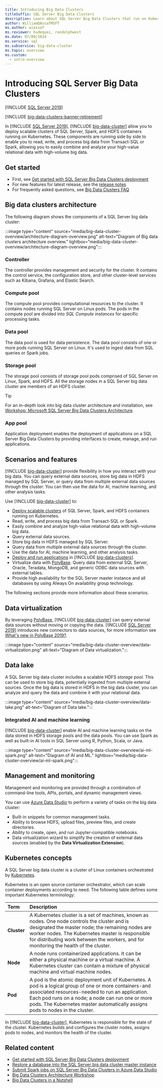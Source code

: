 ```yaml
---
title: Introducing Big Data Clusters
titleSuffix: SQL Server Big Data Clusters
description: Learn about SQL Server Big Data Clusters that run on Kubernetes and provide scale-out options for both relational and HDFS data.
author: WilliamDAssafMSFT
ms.author: wiassaf
ms.reviewer: hudequei, randolphwest
ms.date: 07/09/2024
ms.service: sql
ms.subservice: big-data-cluster
ms.topic: overview
ms.custom:
  - intro-overview
---
```


# Introducing SQL Server Big Data Clusters

[!INCLUDE [SQL Server 2019](../includes/applies-to-version/sqlserver2019.md)]

[!INCLUDE [big-data-clusters-banner-retirement](../includes/bdc-banner-retirement.md)]

In [!INCLUDE [SQL Server 2019](../includes/sssql19-md.md)], [!INCLUDE [big-data-cluster](../includes/ssbigdataclusters-ss-nover.md)] allow you to deploy scalable clusters of SQL Server, Spark, and HDFS containers running on Kubernetes. These components are running side by side to enable you to read, write, and process big data from Transact-SQL or Spark, allowing you to easily combine and analyze your high-value relational data with high-volume big data.

## Get started

- First, see [Get started with SQL Server Big Data Clusters deployment](deploy-get-started.md)
- For new features for latest release, see the [release notes](release-notes-big-data-cluster.md)
- For frequently asked questions, see [Big Data Clusters FAQ](big-data-cluster-faq.yml)

## Big data clusters architecture

The following diagram shows the components of a SQL Server big data cluster:

:::image type="content" source="media/big-data-cluster-overview/architecture-diagram-overview.png" alt-text="Diagram of Big data clusters architecture overview." lightbox="media/big-data-cluster-overview/architecture-diagram-overview.png":::

### <a id="controlplane"></a> Controller

The controller provides management and security for the cluster. It contains the control service, the configuration store, and other cluster-level services such as Kibana, Grafana, and Elastic Search.

### <a id="computeplane"></a> Compute pool

The compute pool provides computational resources to the cluster. It contains nodes running SQL Server on Linux pods. The pods in the compute pool are divided into *SQL Compute instances* for specific processing tasks.

### <a id="dataplane"></a> Data pool

The data pool is used for data persistence. The data pool consists of one or more pods running SQL Server on Linux. It's used to ingest data from SQL queries or Spark jobs.

### Storage pool

The storage pool consists of storage pool pods comprised of SQL Server on Linux, Spark, and HDFS. All the storage nodes in a SQL Server big data cluster are members of an HDFS cluster.

> [!TIP]  
> For an in-depth look into big data cluster architecture and installation, see [Workshop: Microsoft SQL Server Big Data Clusters Architecture](<https://github.com/microsoft/sqlworkshops-bdc>).

### App pool

Application deployment enables the deployment of applications on a SQL Server Big Data Clusters by providing interfaces to create, manage, and run applications.

## <a id="scenarios"></a> Scenarios and features

[!INCLUDE [big-data-cluster](../includes/ssbigdataclusters-ss-nover.md)] provide flexibility in how you interact with your big data. You can query external data sources, store big data in HDFS managed by SQL Server, or query data from multiple external data sources through the cluster. You can then use the data for AI, machine learning, and other analysis tasks.

Use [!INCLUDE [big-data-cluster](../includes/ssbigdataclusters-ss-nover.md)] to:

- [Deploy scalable clusters](deploy-get-started.md) of SQL Server, Spark, and HDFS containers running on Kubernetes.
- Read, write, and process big data from Transact-SQL or Spark.
- Easily combine and analyze high-value relational data with high-volume big data.
- Query external data sources.
- Store big data in HDFS managed by SQL Server.
- Query data from multiple external data sources through the cluster.
- Use the data for AI, machine learning, and other analysis tasks.
- [Deploy and run applications](concept-application-deployment.md) in [!INCLUDE [big-data-clusters](../includes/ssbigdataclusters-nover.md)].
- Virtualize data with [PolyBase](../relational-databases/polybase/polybase-guide.md). Query data from external SQL Server, Oracle, Teradata, MongoDB, and generic ODBC data sources with external tables.
- Provide high availability for the SQL Server master instance and all databases by using Always On availability group technology.

The following sections provide more information about these scenarios.

## Data virtualization

By leveraging [PolyBase](../relational-databases/polybase/polybase-guide.md), [!INCLUDE [big-data-cluster](../includes/ssbigdataclusters-ss-nover.md)] can query external data sources without moving or copying the data. [!INCLUDE [SQL Server 2019](../includes/sssql19-md.md)] introduces new connectors to data sources, for more information see [What's new in PolyBase 2019?](../relational-databases/polybase/polybase-faq.yml).

:::image type="content" source="media/big-data-cluster-overview/data-virtualization.png" alt-text="Diagram of Data virtualization.":::

## Data lake

A SQL Server big data cluster includes a scalable HDFS *storage pool*. This can be used to store big data, potentially ingested from multiple external sources. Once the big data is stored in HDFS in the big data cluster, you can analyze and query the data and combine it with your relational data.

:::image type="content" source="media/big-data-cluster-overview/data-lake.png" alt-text="Diagram of Data lake.":::

### Integrated AI and machine learning

[!INCLUDE [big-data-cluster](../includes/ssbigdataclusters-ss-nover.md)] enable AI and machine learning tasks on the data stored in HDFS storage pools and the data pools. You can use Spark as well as built-in AI tools in SQL Server using R, Python, Scala, or Java.

:::image type="content" source="media/big-data-cluster-overview/ai-ml-spark.png" alt-text="Diagram of AI and ML." lightbox="media/big-data-cluster-overview/ai-ml-spark.png":::

## Management and monitoring

Management and monitoring are provided through a combination of command-line tools, APIs, portals, and dynamic management views.

You can use [Azure Data Studio](/azure-data-studio/what-is-azure-data-studio) to perform a variety of tasks on the big data cluster:

- Built-in snippets for common management tasks.
- Ability to browse HDFS, upload files, preview files, and create directories.
- Ability to create, open, and run Jupyter-compatible notebooks.
- Data virtualization wizard to simplify the creation of external data sources (enabled by the **Data Virtualization Extension**).

## <a id="architecture"></a> Kubernetes concepts

A SQL Server big data cluster is a cluster of Linux containers orchestrated by [Kubernetes](https://kubernetes.io/docs/concepts/).

Kubernetes is an open source container orchestrator, which can scale container deployments according to need. The following table defines some important Kubernetes terminology:

| Term | Description |
| :-- | :-- |
| **Cluster** | A Kubernetes cluster is a set of machines, known as nodes. One node controls the cluster and is designated the master node; the remaining nodes are worker nodes. The Kubernetes master is responsible for distributing work between the workers, and for monitoring the health of the cluster. |
| **Node** | A node runs containerized applications. It can be either a physical machine or a virtual machine. A Kubernetes cluster can contain a mixture of physical machine and virtual machine nodes. |
| **Pod** | A pod is the atomic deployment unit of Kubernetes. A pod is a logical group of one or more containers-and associated resources-needed to run an application. Each pod runs on a node; a node can run one or more pods. The Kubernetes master automatically assigns pods to nodes in the cluster. |

In [!INCLUDE [big-data-cluster](../includes/ssbigdataclusters-ss-nover.md)], Kubernetes is responsible for the state of the cluster. Kubernetes builds and configures the cluster nodes, assigns pods to nodes, and monitors the health of the cluster.

## Related content

- [Get started with SQL Server Big Data Clusters deployment](deploy-get-started.md)
- [Restore a database into the SQL Server big data cluster master instance](data-ingestion-restore-database.md)
- [Submit Spark jobs on SQL Server Big Data Clusters in Azure Data Studio](spark-submit-job.md)
- [Big Data Clusters Architecture Workshop](https://github.com/microsoft/sqlworkshops-bdc)
- [Big Data Clusters in a Nutshell](/shows/data-exposed/big-data-clusters-in-a-nutshell)
